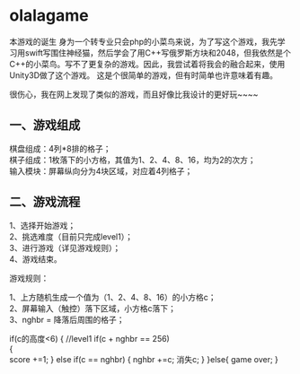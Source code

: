 # olalagame

本游戏的诞生
身为一个转专业只会php的小菜鸟来说，为了写这个游戏，我先学习用swift写围住神经猫，然后学会了用C++写俄罗斯方块和2048，但我依然是个C++的小菜鸟。写不了更复杂的游戏。因此，我尝试着将我会的融合起来，使用Unity3D做了这个游戏。
这是个很简单的游戏，但有时简单也许意味着有趣。<br>

很伤心，我在网上发现了类似的游戏，而且好像比我设计的更好玩~~~~<br>

一、游戏组成
-------
棋盘组成：4列*8排的格子；<br>
棋子组成：1枚落下的小方格，其值为1、2、4、8、16，均为2的次方；<br>
输入模块：屏幕纵向分为4块区域，对应着4列格子；<br>


二、游戏流程
-------
1、选择开始游戏；<br>
2、挑选难度（目前只完成level1）；<br>
3、进行游戏（详见游戏规则）；<br>
4、游戏结束。<br>

游戏规则：

1、上方随机生成一个值为（1、2、4、8、16）的小方格c；<br>
2、屏幕输入（触控）落下区域，小方格c落下；<br>
3、nghbr = 降落后周围的格子；<br>

   if(c的高度<6)
   {
      //level1
      if(c + nghbr == 256)              
     {   
        score +=1;
     }
     else if(c == nghbr)
     {
        nghbr +=c;
        消失c;
     }
   }else{
   game over;
   }
